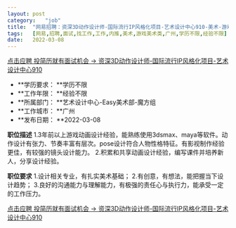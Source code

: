 ```yaml
---
layout:	post
category:	"job"
title:	"网易招聘：资深3D动作设计师-国际流行IP风格化项目-艺术设计中心910-美术-游戏美术类-广州学历不限经验不限"
tags:	[网易,招聘,面试,找工作,工作,内推,美术,游戏美术类,广州,学历不限,经验不限]
date:	2022-03-08
---
```


[点击应聘 投简历就有面试机会 -> 资深3D动作设计师-国际流行IP风格化项目-艺术设计中心910](http://mobile.bole.netease.com/bole/boleDetail?id=34496&employeeId=346f03c3cda5f04c&key=all)



- **学历要求： **学历不限
- **工作年限： **经验不限
- **所属部门： **艺术设计中心-Easy美术部-魔方组
- **工作城市： **广州
- **发布日期： **2022-03-08



**职位描述**
1.3年前以上游戏动画设计经验，能熟练使用3dsmax、maya等软件。动作设计有张力、节奏丰富有层次。pose设计符合人物性格特征。有影视制作经验更佳，有较强的镜头设计能力。
2.积累和共享动画设计经验，编写课件并培养新人，分享设计经验。




**职位要求**
1.设计相关专业，有扎实美术基础；
2.有创意，有想法，能把握当下设计趋势；
3.良好的沟通能力与理解能力，有极强的责任心与执行力，能承受一定的工作压力。



[点击应聘 投简历就有面试机会 -> 资深3D动作设计师-国际流行IP风格化项目-艺术设计中心910](http://mobile.bole.netease.com/bole/boleDetail?id=34496&employeeId=346f03c3cda5f04c&key=all)